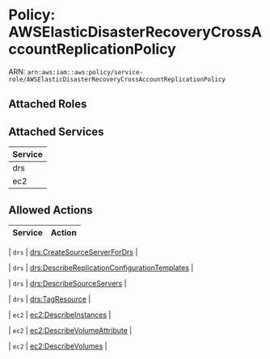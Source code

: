 # Policy: AWSElasticDisasterRecoveryCrossAccountReplicationPolicy

ARN: `arn:aws:iam::aws:policy/service-role/AWSElasticDisasterRecoveryCrossAccountReplicationPolicy`

## Attached Roles

## Attached Services

| Service |
|---------|
| drs |
| ec2 |

## Allowed Actions

| Service | Action |
|:-------:|--------|

| `drs` | [drs:CreateSourceServerForDrs](../actions.md#drs:createsourceserverfordrs) |

| `drs` | [drs:DescribeReplicationConfigurationTemplates](../actions.md#drs:describereplicationconfigurationtemplates) |

| `drs` | [drs:DescribeSourceServers](../actions.md#drs:describesourceservers) |

| `drs` | [drs:TagResource](../actions.md#drs:tagresource) |

| `ec2` | [ec2:DescribeInstances](../actions.md#ec2:describeinstances) |

| `ec2` | [ec2:DescribeVolumeAttribute](../actions.md#ec2:describevolumeattribute) |

| `ec2` | [ec2:DescribeVolumes](../actions.md#ec2:describevolumes) |
